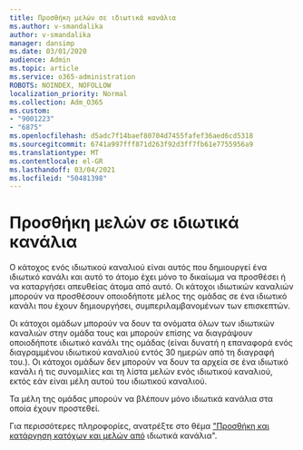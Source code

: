 ```yaml
---
title: Προσθήκη μελών σε ιδιωτικά κανάλια
ms.author: v-smandalika
author: v-smandalika
manager: dansimp
ms.date: 03/01/2020
audience: Admin
ms.topic: article
ms.service: o365-administration
ROBOTS: NOINDEX, NOFOLLOW
localization_priority: Normal
ms.collection: Adm_O365
ms.custom:
- "9001223"
- "6875"
ms.openlocfilehash: d5adc7f14baef80704d7455fafef36aed6cd5318
ms.sourcegitcommit: 6741a997fff871d263f92d3ff7fb61e7755956a9
ms.translationtype: MT
ms.contentlocale: el-GR
ms.lasthandoff: 03/04/2021
ms.locfileid: "50481398"
---
```

# <a name="adding-members-to-private-channels"></a>Προσθήκη μελών σε ιδιωτικά κανάλια

Ο κάτοχος ενός ιδιωτικού καναλιού είναι αυτός που δημιουργεί ένα ιδιωτικό κανάλι και αυτό το άτομο έχει μόνο το δικαίωμα να προσθέσει ή να καταργήσει απευθείας άτομα από αυτό. Οι κάτοχοι ιδιωτικών καναλιών μπορούν να προσθέσουν οποιοδήποτε μέλος της ομάδας σε ένα ιδιωτικό κανάλι που έχουν δημιουργήσει, συμπεριλαμβανομένων των επισκεπτών.

Οι κάτοχοι ομάδων μπορούν να δουν τα ονόματα όλων των ιδιωτικών καναλιών στην ομάδα τους και μπορούν επίσης να διαγράψουν οποιοδήποτε ιδιωτικό κανάλι της ομάδας (είναι δυνατή η επαναφορά ενός διαγραμμένου ιδιωτικού καναλιού εντός 30 ημερών από τη διαγραφή του.). Οι κάτοχοι ομάδων δεν μπορούν να δουν τα αρχεία σε ένα ιδιωτικό κανάλι ή τις συνομιλίες και τη λίστα μελών ενός ιδιωτικού καναλιού, εκτός εάν είναι μέλη αυτού του ιδιωτικού καναλιού.

Τα μέλη της ομάδας μπορούν να βλέπουν μόνο ιδιωτικά κανάλια στα οποία έχουν προστεθεί.

Για περισσότερες πληροφορίες, ανατρέξτε στο θέμα ["Προσθήκη και κατάργηση κατόχων και μελών από](https://docs.microsoft.com/MicrosoftTeams/private-channels#adding-and-removing-owners-and-members) ιδιωτικά κανάλια".
